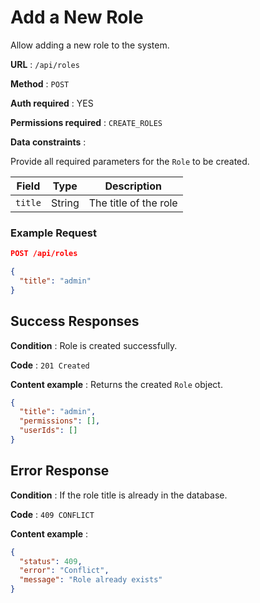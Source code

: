# Add a New Role

Allow adding a new role to the system.

**URL** : `/api/roles`

**Method** : `POST`

**Auth required** : YES

**Permissions required** : `CREATE_ROLES`

**Data constraints** :

Provide all required parameters for the `Role` to be created.

| Field   | Type   | Description           |
| ------- | ------ | --------------------- |
| `title` | String | The title of the role |

### Example Request

```json
POST /api/roles

{
  "title": "admin"
}
```

## Success Responses

**Condition** : Role is created successfully.

**Code** : `201 Created`

**Content example** : Returns the created `Role` object.

```json
{
  "title": "admin",
  "permissions": [],
  "userIds": []
}
```

## Error Response

**Condition** : If the role title is already in the database.

**Code** : `409 CONFLICT`

**Content example** :

```json
{
  "status": 409,
  "error": "Conflict",
  "message": "Role already exists"
}
```
